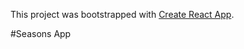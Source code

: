 This project was bootstrapped with [Create React App](https://github.com/facebook/create-react-app).

#Seasons App

